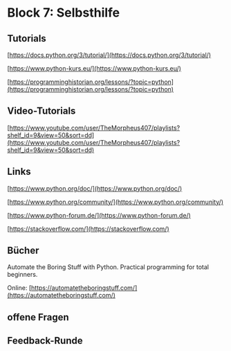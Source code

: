 # Block 7: Selbsthilfe

## Tutorials

[https://docs.python.org/3/tutorial/](https://docs.python.org/3/tutorial/)

[https://www.python-kurs.eu/](https://www.python-kurs.eu/)

[https://programminghistorian.org/lessons/?topic=python](https://programminghistorian.org/lessons/?topic=python)

## Video-Tutorials

[https://www.youtube.com/user/TheMorpheus407/playlists?shelf_id=9&view=50&sort=dd](https://www.youtube.com/user/TheMorpheus407/playlists?shelf_id=9&view=50&sort=dd)

## Links

[https://www.python.org/doc/](https://www.python.org/doc/)

[https://www.python.org/community/](https://www.python.org/community/)

[https://www.python-forum.de/](https://www.python-forum.de/)

[https://stackoverflow.com/](https://stackoverflow.com/)

## Bücher

Automate the Boring Stuff with Python. Practical programming for total beginners.

Online: 
[https://automatetheboringstuff.com/](https://automatetheboringstuff.com/)

## offene Fragen

## Feedback-Runde